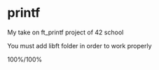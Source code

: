 # printf

My take on ft_printf project of 42 school

You must add libft folder in order to work properly

100%/100%
